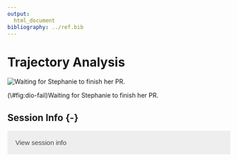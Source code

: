 ```yaml
---
output:
  html_document
bibliography: ../ref.bib
---
```


# Trajectory Analysis

<script>
document.addEventListener("click", function (event) {
    if (event.target.classList.contains("aaron-collapse")) {
        event.target.classList.toggle("active");
        var content = event.target.nextElementSibling;
        if (content.style.display === "block") {
          content.style.display = "none";
        } else {
          content.style.display = "block";
        }
    }
})
</script>

<style>
.aaron-collapse {
  background-color: #eee;
  color: #444;
  cursor: pointer;
  padding: 18px;
  width: 100%;
  border: none;
  text-align: left;
  outline: none;
  font-size: 15px;
}

.aaron-content {
  padding: 0 18px;
  display: none;
  overflow: hidden;
  background-color: #f1f1f1;
}
</style>

<div class="figure">
<img src="https://dl.dropboxusercontent.com/s/tvkcg5h4081yk3y/dio.jpg" alt="Waiting for Stephanie to finish her PR."  />
<p class="caption">(\#fig:dio-fail)Waiting for Stephanie to finish her PR.</p>
</div>

## Session Info {-}

<button class="aaron-collapse">View session info</button>
<div class="aaron-content">
```
R version 3.6.1 (2019-07-05)
Platform: x86_64-pc-linux-gnu (64-bit)
Running under: Ubuntu 14.04.6 LTS

Matrix products: default
BLAS:   /home/ramezqui/Rbuild/danbuild/R-3.6.1/lib/libRblas.so
LAPACK: /home/ramezqui/Rbuild/danbuild/R-3.6.1/lib/libRlapack.so

locale:
 [1] LC_CTYPE=en_US.UTF-8       LC_NUMERIC=C              
 [3] LC_TIME=en_US.UTF-8        LC_COLLATE=C              
 [5] LC_MONETARY=en_US.UTF-8    LC_MESSAGES=en_US.UTF-8   
 [7] LC_PAPER=en_US.UTF-8       LC_NAME=C                 
 [9] LC_ADDRESS=C               LC_TELEPHONE=C            
[11] LC_MEASUREMENT=en_US.UTF-8 LC_IDENTIFICATION=C       

attached base packages:
[1] stats     graphics  grDevices utils     datasets  methods   base     

other attached packages:
[1] Cairo_1.5-10     BiocStyle_2.14.0 OSCAUtils_0.0.1 

loaded via a namespace (and not attached):
 [1] Rcpp_1.0.2         bookdown_0.14      digest_0.6.22     
 [4] magrittr_1.5       evaluate_0.14      highr_0.8         
 [7] rlang_0.4.1        stringi_1.4.3      rmarkdown_1.16    
[10] tools_3.6.1        stringr_1.4.0      xfun_0.10         
[13] yaml_2.2.0         compiler_3.6.1     BiocManager_1.30.9
[16] htmltools_0.4.0    knitr_1.25        
```
</div>
